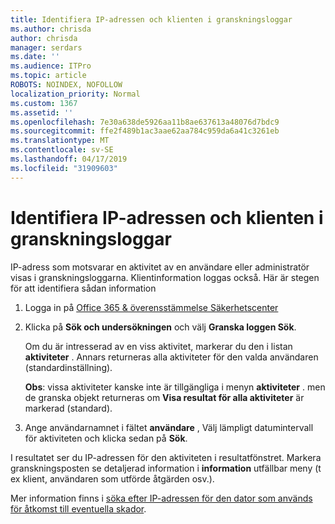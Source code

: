 ```yaml
---
title: Identifiera IP-adressen och klienten i granskningsloggar
ms.author: chrisda
author: chrisda
manager: serdars
ms.date: ''
ms.audience: ITPro
ms.topic: article
ROBOTS: NOINDEX, NOFOLLOW
localization_priority: Normal
ms.custom: 1367
ms.assetid: ''
ms.openlocfilehash: 7e30a638de5926aa11b8ae637613a48076d7bdc9
ms.sourcegitcommit: ffe2f489b1ac3aae62aa784c959da6a41c3261eb
ms.translationtype: MT
ms.contentlocale: sv-SE
ms.lasthandoff: 04/17/2019
ms.locfileid: "31909603"
---
```

# <a name="identify-ip-address-and-client-in-audit-logs"></a>Identifiera IP-adressen och klienten i granskningsloggar

IP-adress som motsvarar en aktivitet av en användare eller administratör visas i granskningsloggarna. Klientinformation loggas också. Här är stegen för att identifiera sådan information

1. Logga in på [Office 365 & överensstämmelse Säkerhetscenter](https://protection.office.com/)

2. Klicka på **Sök och undersökningen** och välj **Granska loggen Sök**.

   Om du är intresserad av en viss aktivitet, markerar du den i listan **aktiviteter** . Annars returneras alla aktiviteter för den valda användaren (standardinställning).

   **Obs**: vissa aktiviteter kanske inte är tillgängliga i menyn **aktiviteter** . men de granska objekt returneras om **Visa resultat för alla aktiviteter** är markerad (standard).

3. Ange användarnamnet i fältet **användare** , Välj lämpligt datumintervall för aktiviteten och klicka sedan på **Sök**.

I resultatet ser du IP-adressen för den aktiviteten i resultatfönstret. Markera granskningsposten se detaljerad information i **information** utfällbar meny (t ex klient, användaren som utförde åtgärden osv.).

Mer information finns i [söka efter IP-adressen för den dator som används för åtkomst till eventuella skador](https://docs.microsoft.com/office365/securitycompliance/auditing-troubleshooting-scenarios#finding-the-ip-address-of-the-computer-used-to-access-a-compromised-account).
